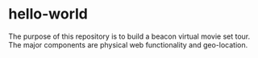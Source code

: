 # hello-world
The purpose of this repository is to build a beacon virtual movie set tour. The major components are physical web functionality and geo-location.
